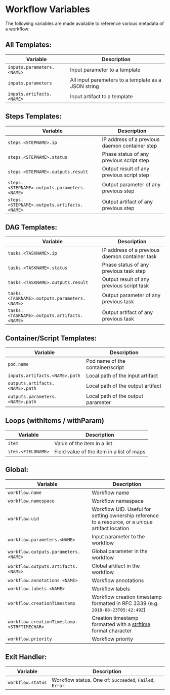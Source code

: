 # Workflow Variables

The following variables are made available to reference various metadata of a
workflow:

## All Templates:

| Variable                   | Description                                         |
| -------------------------- | --------------------------------------------------- |
| `inputs.parameters.<NAME>` | Input parameter to a template                       |
| `inputs.parameters`        | All input parameters to a template as a JSON string |
| `inputs.artifacts.<NAME>`  | Input artifact to a template                        |

## Steps Templates:

| Variable                                     | Description                                    |
| -------------------------------------------- | ---------------------------------------------- |
| `steps.<STEPNAME>.ip`                        | IP address of a previous daemon container step |
| `steps.<STEPNAME>.status`                    | Phase status of any previous script step       |
| `steps.<STEPNAME>.outputs.result`            | Output result of any previous script step      |
| `steps.<STEPNAME>.outputs.parameters.<NAME>` | Output parameter of any previous step          |
| `steps.<STEPNAME>.outputs.artifacts.<NAME>`  | Output artifact of any previous step           |

## DAG Templates:

| Variable                                     | Description                                    |
| -------------------------------------------- | ---------------------------------------------- |
| `tasks.<TASKNAME>.ip`                        | IP address of a previous daemon container task |
| `tasks.<TASKNAME>.status`                    | Phase status of any previous task step         |
| `tasks.<TASKNAME>.outputs.result`            | Output result of any previous script task      |
| `tasks.<TASKNAME>.outputs.parameters.<NAME>` | Output parameter of any previous task          |
| `tasks.<TASKNAME>.outputs.artifacts.<NAME>`  | Output artifact of any previous task           |

## Container/Script Templates:

| Variable                         | Description                        |
| -------------------------------- | ---------------------------------- |
| `pod.name`                       | Pod name of the container/script   |
| `inputs.artifacts.<NAME>.path`   | Local path of the input artifact   |
| `outputs.artifacts.<NAME>.path`  | Local path of the output artifact  |
| `outputs.parameters.<NAME>.path` | Local path of the output parameter |

## Loops (withItems / withParam)

| Variable           | Description                               |
| ------------------ | ----------------------------------------- |
| `item`             | Value of the item in a list               |
| `item.<FIELDNAME>` | Field value of the item in a list of maps |

## Global:

| Variable                                    | Description                                                                                       |
| ------------------------------------------- | ------------------------------------------------------------------------------------------------- |
| `workflow.name`                             | Workflow name                                                                                     |
| `workflow.namespace`                        | Workflow namespace                                                                                |
| `workflow.uid`                              | Workflow UID. Useful for setting ownership reference to a resource, or a unique artifact location |
| `workflow.parameters.<NAME>`                | Input parameter to the workflow                                                                   |
| `workflow.outputs.parameters.<NAME>`        | Global parameter in the workflow                                                                  |
| `workflow.outputs.artifacts.<NAME>`         | Global artifact in the workflow                                                                   |
| `workflow.annotations.<NAME>`               | Workflow annotations                                                                              |
| `workflow.labels.<NAME>`                    | Workflow labels                                                                                   |
| `workflow.creationTimestamp`                | Workflow creation timestamp formatted in RFC 3339 (e.g. `2018-08-23T05:42:49Z`)                   |
| `workflow.creationTimestamp.<STRFTIMECHAR>` | Creation timestamp formatted with a [strftime](http://strftime.org) format character              |
| `workflow.priority`                         | Workflow priority                                                                                 |

## Exit Handler:

| Variable          | Description                                             |
| ----------------- | ------------------------------------------------------- |
| `workflow.status` | Workflow status. One of: `Succeeded`, `Failed`, `Error` |
